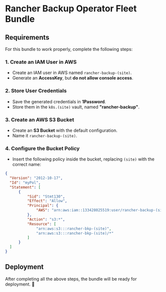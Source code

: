 # Rancher Backup Operator Fleet Bundle

## Requirements

For this bundle to work properly, complete the following steps:

### 1. Create an IAM User in AWS

- Create an IAM user in AWS named `rancher-backup-(site)`.
- Generate an **AccessKey**, but **do not allow console access**.

### 2. Store User Credentials

- Save the generated credentials in **1Password**.
- Store them in the `k8s.(site)` vault, named **"rancher-backup"**.

### 3. Create an AWS S3 Bucket

- Create an **S3 Bucket** with the default configuration.
- Name it `rancher-backup-(site)`.

### 4. Configure the Bucket Policy

- Insert the following policy inside the bucket, replacing `(site)` with the correct name:

```json
{
  "Version": "2012-10-17",
  "Id": "myPol",
  "Statement": [
      {
          "Sid": "Stmt130",
          "Effect": "Allow",
          "Principal": {
              "AWS": "arn:aws:iam::133428025519:user/rancher-backup-(site)"
          },
          "Action": "s3:*",
          "Resource": [
              "arn:aws:s3:::rancher-bkp-(site)",
              "arn:aws:s3:::rancher-bkp-(site)/*"
          ]
      }
  ]
}
```

## Deployment

After completing all the above steps, the bundle will be ready for deployment. 🚀
